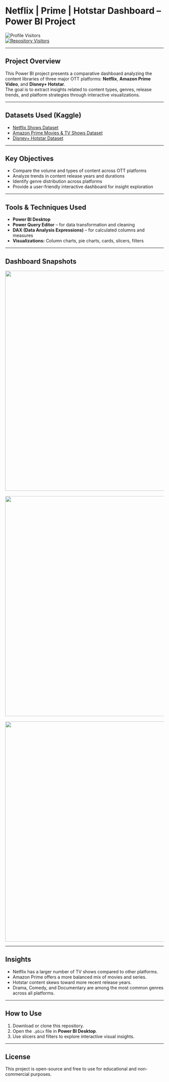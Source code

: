 #  Netflix | Prime | Hotstar Dashboard – Power BI Project

![Profile Visitors](https://gpvc.arturio.dev/undiscovered-genius)  
[![Repository Visitors](https://visitor-badge.glitch.me/badge?page_id=undiscovered-genius.undiscovered-genius/Netflix-Prime-Hotstar-Dashboard-Power-BI)](https://github.com/undiscovered-genius/Netflix-Prime-Hotstar-Dashboard-Power-BI)

---

##  Project Overview

This Power BI project presents a comparative dashboard analyzing the content libraries of three major OTT platforms: **Netflix**, **Amazon Prime Video**, and **Disney+ Hotstar**.  
The goal is to extract insights related to content types, genres, release trends, and platform strategies through interactive visualizations.

---

##  Datasets Used (Kaggle)

- [Netflix Shows Dataset](https://www.kaggle.com/datasets/shivamb/netflix-shows)  
- [Amazon Prime Movies & TV Shows Dataset](https://www.kaggle.com/datasets/shivamb/amazon-prime-movies-and-tv-shows)  
- [Disney+ Hotstar Dataset](https://www.kaggle.com/datasets/shivamb/disney-movies-and-tv-shows)

---

##  Key Objectives

- Compare the volume and types of content across OTT platforms  
- Analyze trends in content release years and durations  
- Identify genre distribution across platforms  
- Provide a user-friendly interactive dashboard for insight exploration

---

##  Tools & Techniques Used

- **Power BI Desktop**  
- **Power Query Editor** – for data transformation and cleaning  
- **DAX (Data Analysis Expressions)** – for calculated columns and measures  
- **Visualizations:** Column charts, pie charts, cards, slicers, filters

---

##  Dashboard Snapshots

<img src='Pics/1.jpg' width="700">
<br><br>
<img src='Pics/2.jpg' width="700">
<br><br>
<img src='Pics/3.jpg' width="700">

---

##  Insights

- Netflix has a larger number of TV shows compared to other platforms.  
- Amazon Prime offers a more balanced mix of movies and series.  
- Hotstar content skews toward more recent release years.  
- Drama, Comedy, and Documentary are among the most common genres across all platforms.

---

##  How to Use

1. Download or clone this repository.  
2. Open the `.pbix` file in **Power BI Desktop**.  
3. Use slicers and filters to explore interactive visual insights.

---

##  License

This project is open-source and free to use for educational and non-commercial purposes.
